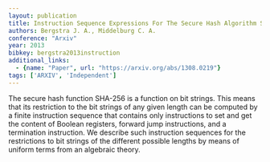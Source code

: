 ```yaml
---
layout: publication
title: Instruction Sequence Expressions For The Secure Hash Algorithm SHA-256
authors: Bergstra J. A., Middelburg C. A.
conference: "Arxiv"
year: 2013
bibkey: bergstra2013instruction
additional_links:
  - {name: "Paper", url: "https://arxiv.org/abs/1308.0219"}
tags: ['ARXIV', 'Independent']
---
```

The secure hash function SHA-256 is a function on bit strings. This means that its restriction to the bit strings of any given length can be computed by a finite instruction sequence that contains only instructions to set and get the content of Boolean registers, forward jump instructions, and a termination instruction. We describe such instruction sequences for the restrictions to bit strings of the different possible lengths by means of uniform terms from an algebraic theory.
